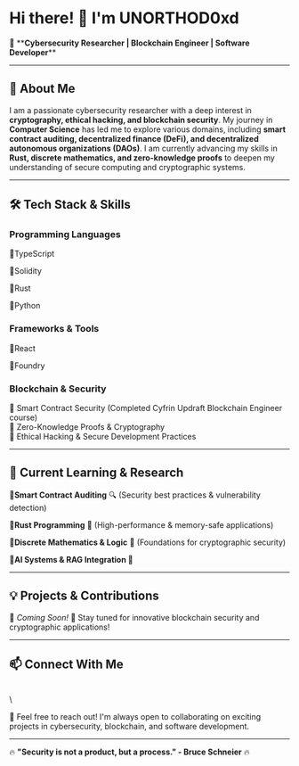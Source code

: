 # Hi there! 👋 I'm UNORTHOD0xd

🚀 \*\***Cybersecurity Researcher | Blockchain Engineer | Software Developer**\*\*

---

## 🌟 About Me

I am a passionate cybersecurity researcher with a deep interest in **cryptography, ethical hacking, and blockchain security**. My journey in **Computer Science** has led me to explore various domains, including **smart contract auditing, decentralized finance (DeFi), and decentralized autonomous organizations (DAOs)**. I am currently advancing my skills in **Rust, discrete mathematics, and zero-knowledge proofs** to deepen my understanding of secure computing and cryptographic systems.

---

## 🛠 Tech Stack & Skills

### **Programming Languages**

🔹TypeScript

🔹Solidity

🔹Rust

🔹Python

### **Frameworks & Tools**

🔹React

🔹Foundry

### **Blockchain & Security**

🔹 Smart Contract Security (Completed Cyfrin Updraft Blockchain Engineer course)\
🔹 Zero-Knowledge Proofs & Cryptography\
🔹 Ethical Hacking & Secure Development Practices

---

## 🎯 Current Learning & Research

**🔹Smart Contract Auditing** 🔍 (Security best practices & vulnerability detection)

**🔹Rust Programming** 🦀 (High-performance & memory-safe applications)

**🔹Discrete Mathematics & Logic** 🧮 (Foundations for cryptographic security)

**🔹AI Systems & RAG Integration 🤖**

---

## 💡 Projects & Contributions

🚧 *Coming Soon!* 🚀 Stay tuned for innovative blockchain security and cryptographic applications!

---

## 📫 Connect With Me

\
\


💬 Feel free to reach out! I'm always open to collaborating on exciting projects in cybersecurity, blockchain, and software development.

---

🔥 **"Security is not a product, but a process." - Bruce Schneier** 🔥



<!---
UNORTHODOxd101/UNORTHODOxd101 is a ✨ special ✨ repository because its `README.md` (this file) appears on your GitHub profile.
You can click the Preview link to take a look at your changes.
--->
